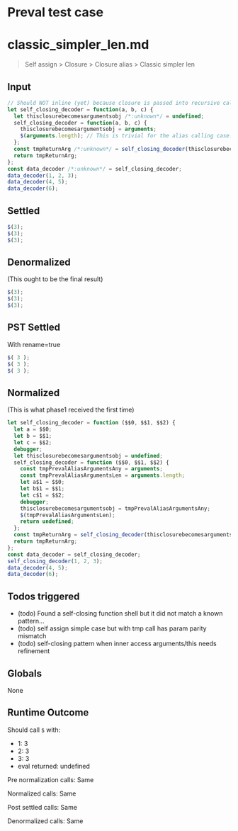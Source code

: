 # Preval test case

# classic_simpler_len.md

> Self assign > Closure > Closure alias > Classic simpler len

## Input

`````js filename=intro
// Should NOT inline (yet) because closure is passed into recursive call
let self_closing_decoder = function(a, b, c) {
  let thisclosurebecomesargumentsobj /*:unknown*/ = undefined;
  self_closing_decoder = function(a, b, c) {
    thisclosurebecomesargumentsobj = arguments;
    $(arguments.length); // This is trivial for the alias calling case. Less so for the sealer call case.
  };
  const tmpReturnArg /*:unknown*/ = self_closing_decoder(thisclosurebecomesargumentsobj, b, c);
  return tmpReturnArg;
};
const data_decoder /*:unknown*/ = self_closing_decoder;
data_decoder(1, 2, 3);
data_decoder(4, 5);
data_decoder(6);
`````


## Settled


`````js filename=intro
$(3);
$(3);
$(3);
`````


## Denormalized
(This ought to be the final result)

`````js filename=intro
$(3);
$(3);
$(3);
`````


## PST Settled
With rename=true

`````js filename=intro
$( 3 );
$( 3 );
$( 3 );
`````


## Normalized
(This is what phase1 received the first time)

`````js filename=intro
let self_closing_decoder = function ($$0, $$1, $$2) {
  let a = $$0;
  let b = $$1;
  let c = $$2;
  debugger;
  let thisclosurebecomesargumentsobj = undefined;
  self_closing_decoder = function ($$0, $$1, $$2) {
    const tmpPrevalAliasArgumentsAny = arguments;
    const tmpPrevalAliasArgumentsLen = arguments.length;
    let a$1 = $$0;
    let b$1 = $$1;
    let c$1 = $$2;
    debugger;
    thisclosurebecomesargumentsobj = tmpPrevalAliasArgumentsAny;
    $(tmpPrevalAliasArgumentsLen);
    return undefined;
  };
  const tmpReturnArg = self_closing_decoder(thisclosurebecomesargumentsobj, b, c);
  return tmpReturnArg;
};
const data_decoder = self_closing_decoder;
self_closing_decoder(1, 2, 3);
data_decoder(4, 5);
data_decoder(6);
`````


## Todos triggered


- (todo) Found a self-closing function shell but it did not match a known pattern...
- (todo) self assign simple case but with tmp call has param parity mismatch
- (todo) self-closing pattern when inner access arguments/this needs refinement


## Globals


None


## Runtime Outcome


Should call `$` with:
 - 1: 3
 - 2: 3
 - 3: 3
 - eval returned: undefined

Pre normalization calls: Same

Normalized calls: Same

Post settled calls: Same

Denormalized calls: Same
